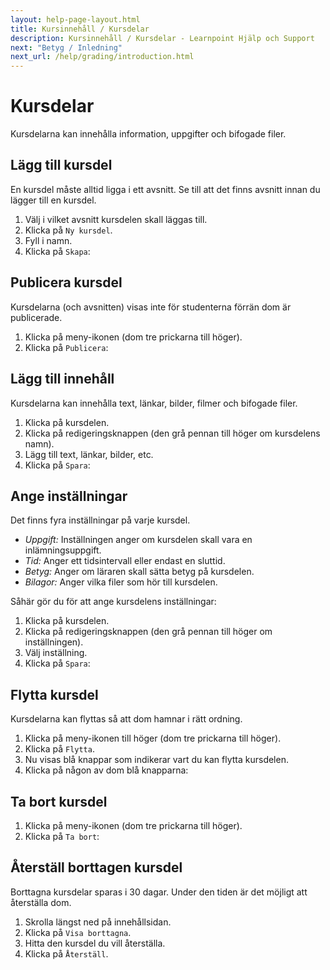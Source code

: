 ```yaml
---
layout: help-page-layout.html
title: Kursinnehåll / Kursdelar
description: Kursinnehåll / Kursdelar - Learnpoint Hjälp och Support
next: "Betyg / Inledning"
next_url: /help/grading/introduction.html
---
```


# Kursdelar

<!-- only-in-swedish.html -->

Kursdelarna kan innehålla information, uppgifter och bifogade filer.


## Lägg till kursdel

En kursdel måste alltid ligga i ett avsnitt. Se till att det finns avsnitt innan du lägger till en kursdel.

1. Välj i vilket avsnitt kursdelen skall läggas till.
2. Klicka på `Ny kursdel`.
3. Fyll i namn.
4. Klicka på `Skapa`:

<!-- desktop-recording.html, { src: "_assets/add-course-item.mp4", alt: "Lägg till kursdel", theme: "light" } -->


## Publicera kursdel

Kursdelarna (och avsnitten) visas inte för studenterna förrän dom är publicerade.

1. Klicka på meny-ikonen (dom tre prickarna till höger).
2. Klicka på `Publicera`:

<!-- desktop-screenshot.html, { src: "_assets/publish-course-item.png", alt: "Publicera kursdel", theme: "light" } -->


## Lägg till innehåll

Kursdelarna kan innehålla text, länkar, bilder, filmer och bifogade filer.

1. Klicka på kursdelen.
2. Klicka på redigeringsknappen (den grå pennan till höger om kursdelens namn).
3. Lägg till text, länkar, bilder, etc.
4. Klicka på `Spara`:

<!-- desktop-recording.html, { src: "_assets/add-course-item-content.mp4", alt: "Lägg till innehåll", theme: "light" } -->


## Ange inställningar

Det finns fyra inställningar på varje kursdel.

* *Uppgift:* Inställningen anger om kursdelen skall vara en inlämningsuppgift.
* *Tid:* Anger ett tidsintervall eller endast en sluttid.
* *Betyg:* Anger om läraren skall sätta betyg på kursdelen.
* *Bilagor:* Anger vilka filer som hör till kursdelen.

Såhär gör du för att ange kursdelens inställningar:

1. Klicka på kursdelen.
2. Klicka på redigeringsknappen (den grå pennan till höger om inställningen).
3. Välj inställning.
4. Klicka på `Spara`:

<!-- desktop-recording.html, { src: "_assets/course-item-settings.mp4", alt: "Ange inställningar", theme: "light" } -->


## Flytta kursdel

Kursdelarna kan flyttas så att dom hamnar i rätt ordning.

1. Klicka på meny-ikonen till höger (dom tre prickarna till höger).
2. Klicka på `Flytta`.
3. Nu visas blå knappar som indikerar vart du kan flytta kursdelen.
4. Klicka på någon av dom blå knapparna:

<!-- desktop-recording.html, { src: "_assets/move-course-item.mp4", alt: "Flytta kursdel", theme: "light" } -->


## Ta bort kursdel

1. Klicka på meny-ikonen (dom tre prickarna till höger).
2. Klicka på `Ta bort`:

<!-- desktop-screenshot.html, { src: "_assets/delete-course-item.png", alt: "Ta bort kursdel", theme: "light" } -->


## Återställ borttagen kursdel

Borttagna kursdelar sparas i 30 dagar. Under den tiden är det möjligt att återställa dom.

1. Skrolla längst ned på innehållsidan.
2. Klicka på `Visa borttagna`.
3. Hitta den kursdel du vill återställa.
4. Klicka på `Återställ`.